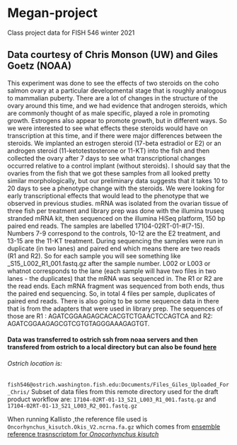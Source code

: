 # Megan-project
Class project data for FISH 546 winter 2021

## Data courtesy of Chris Monson (UW) and Giles Goetz (NOAA)
This experiment was done to see the effects of two steroids on the coho salmon ovary at a particular developmental stage that is roughly analogous to mammalian puberty. There are a lot of changes in the structure of the ovary around this time, and we had evidence that androgen steroids, which are commonly thought of as male specific, played a role in promoting growth. Estrogens also appear to promote growth, but in different ways. So we were interested to see what effects these steroids would have on transcription at this time, and if there were major differences between the steroids. We implanted an estrogen steroid (17-beta estradiol or E2) or an androgen steroid (11-ketotestosterone or 11-KT) into the fish and then collected the ovary after 7 days to see what transcriptional changes occurred relative to a control implant (without steroids). I should say that the ovaries from the fish that we got these samples from all looked pretty similar morphologically, but our preliminary data suggests that it takes 10 to 20 days to see a phenotype change with the steroids. We were looking for early transcriptional effects that would lead to the phenotype that we observed in previous studies. mRNA was isolated from the ovarian tissue of three fish per treatment and library prep was done with the illumina truseq stranded mRNA kit, then sequenced on the illumina HiSeq platform, 150 bp paired end reads. The samples are labelled 17104-02RT-01-#(7-15). Numbers 7-9 correspond to the controls, 10-12 are the E2 treatment, and 13-15 are the 11-KT treatment. During sequencing the samples were run in duplicate (in two lanes) and paired end which means there are two reads (R1 and R2). So for each sample you will see something like _S15_L002_R1_001.fastq.gz after the sample number. L002 or L003 or whatnot corresponds to the lane (each sample will have two files in two lanes - the duplicates) that the mRNA was sequenced in. The R1 or R2 are the read ends. Each mRNA fragment was sequenced from both ends, thus the paired end sequencing. So, in total 4 files per sample, duplicates of paired end reads. There is also going to be some sequence data in there that is from the adapters that were used in library prep. The sequences of those are R1 : AGATCGGAAGAGCACACGTCTGAACTCCAGTCA and R2: AGATCGGAAGAGCGTCGTGTAGGGAAAGAGTGT.

#### Data was transferred to ostrich ssh from noaa servers and then transfered from ostrich to a local directory but can also be found [here](https://gannet.fish.washington.edu/mewing0/)
###### Ostrich location is:
 `fish546@ostrich.washington.fish.edu:Documents/Files_Giles_Uploaded_For_Chris/`
 Subset of data files from this remote directory used for the draft product workflow are: `17104-02RT-01-13_S21_L003_R1_001.fastq.gz` and `17104-02RT-01-13_S21_L003_R2_001.fastq.gz`



When running Kallisto ,the reference file used is `Oncorhynchus_kisutch.Okis_V2.ncrna.fa.gz` which comes from [ensemble reference trasnscriptom for *Onocorhynchus kisutch*](ftp://ftp.ensembl.org/pub/release-102/fasta/oncorhynchus_kisutch/ncrna/)
